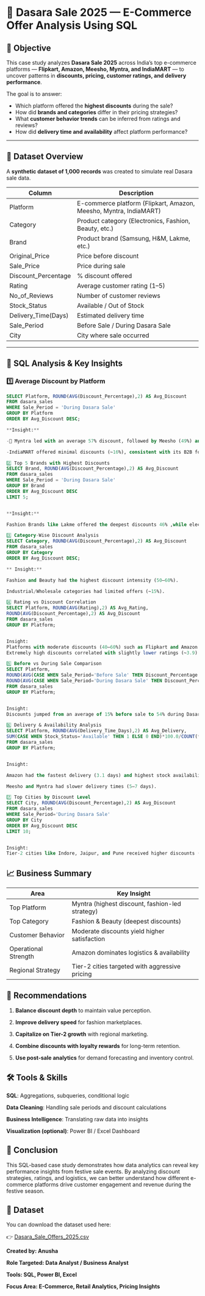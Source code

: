 
# 💼 Dasara Sale 2025 — E-Commerce Offer Analysis Using SQL

## 🧭 Objective
This case study analyzes **Dasara Sale 2025** across India’s top e-commerce platforms — **Flipkart, Amazon, Meesho, Myntra, and IndiaMART** — to uncover patterns in **discounts, pricing, customer ratings, and delivery performance**.

The goal is to answer:
- Which platform offered the **highest discounts** during the sale?  
- How did **brands and categories** differ in their pricing strategies?  
- What **customer behavior trends** can be inferred from ratings and reviews?  
- How did **delivery time and availability** affect platform performance?

---

## 🧩 Dataset Overview
A **synthetic dataset of 1,000 records** was created to simulate real Dasara sale data.

| Column | Description |
|--------|--------------|
| Platform | E-commerce platform (Flipkart, Amazon, Meesho, Myntra, IndiaMART) |
| Category | Product category (Electronics, Fashion, Beauty, etc.) |
| Brand | Product brand (Samsung, H&M, Lakme, etc.) |
| Original_Price | Price before discount |
| Sale_Price | Price during sale |
| Discount_Percentage | % discount offered |
| Rating | Average customer rating (1–5) |
| No_of_Reviews | Number of customer reviews |
| Stock_Status | Available / Out of Stock |
| Delivery_Time(Days) | Estimated delivery time |
| Sale_Period | Before Sale / During Dasara Sale |
| City | City where sale occurred |

---

## 🧮 SQL Analysis & Key Insights

### 1️⃣ Average Discount by Platform
```sql
SELECT Platform, ROUND(AVG(Discount_Percentage),2) AS Avg_Discount
FROM dasara_sales
WHERE Sale_Period = 'During Dasara Sale'
GROUP BY Platform
ORDER BY Avg_Discount DESC;

**Insight:**

-🥇 Myntra led with an average 57% discount, followed by Meesho (49%) and Flipkart (43.4%).

-IndiaMART offered minimal discounts (~16%), consistent with its B2B focus.

2️⃣ Top 5 Brands with Highest Discounts
SELECT Brand, ROUND(AVG(Discount_Percentage),2) AS Avg_Discount
FROM dasara_sales
WHERE Sale_Period = 'During Dasara Sale'
GROUP BY Brand
ORDER BY Avg_Discount DESC
LIMIT 5;


**Insight:**

Fashion Brands like Lakme offered the deepest discounts 46% ,while electronic brands manintained moderate ones (40–45%)

3️⃣ Category-Wise Discount Analysis
SELECT Category, ROUND(AVG(Discount_Percentage),2) AS Avg_Discount
FROM dasara_sales
GROUP BY Category
ORDER BY Avg_Discount DESC;

** Insight:**

Fashion and Beauty had the highest discount intensity (50–60%).

Industrial/Wholesale categories had limited offers (~15%).

4️⃣ Rating vs Discount Correlation
SELECT Platform, ROUND(AVG(Rating),2) AS Avg_Rating,
ROUND(AVG(Discount_Percentage),2) AS Avg_Discount
FROM dasara_sales
GROUP BY Platform;


Insight:
Platforms with moderate discounts (40–60%) such as Flipkart and Amazon recorded higher ratings (~4.4).
Extremely high discounts correlated with slightly lower ratings (~3.9).

5️⃣ Before vs During Sale Comparison
SELECT Platform,
ROUND(AVG(CASE WHEN Sale_Period='Before Sale' THEN Discount_Percentage END),2) AS Avg_Before_Sale,
ROUND(AVG(CASE WHEN Sale_Period='During Dasara Sale' THEN Discount_Percentage END),2) AS Avg_During_Sale
FROM dasara_sales
GROUP BY Platform;


Insight:
Discounts jumped from an average of 15% before sale to 54% during Dasara — with Myntra showing the sharpest increase (+45%).

6️⃣ Delivery & Availability Analysis
SELECT Platform, ROUND(AVG(Delivery_Time_Days),2) AS Avg_Delivery,
SUM(CASE WHEN Stock_Status='Available' THEN 1 ELSE 0 END)*100.0/COUNT(*) AS Availability_Rate
FROM dasara_sales
GROUP BY Platform;


Insight:

Amazon had the fastest delivery (3.1 days) and highest stock availability (92%).

Meesho and Myntra had slower delivery times (5–7 days).

7️⃣ Top Cities by Discount Level
SELECT City, ROUND(AVG(Discount_Percentage),2) AS Avg_Discount
FROM dasara_sales
WHERE Sale_Period='During Dasara Sale'
GROUP BY City
ORDER BY Avg_Discount DESC
LIMIT 10;


Insight:
Tier-2 cities like Indore, Jaipur, and Pune received higher discounts (65%+) than metro cities.
```

## 📈 Business Summary

|Area |	Key Insight|
|-----|------------|
|Top Platform	| Myntra (highest discount, fashion-led strategy)|
|Top Category	|Fashion & Beauty (deepest discounts)|
|Customer Behavior|	Moderate discounts yield higher satisfaction|
|Operational Strength	|Amazon dominates logistics & availability|
|Regional Strategy	|Tier-2 cities targeted with aggressive pricing|

## 🧠 Recommendations

  1. **Balance discount depth** to maintain value perception.

  2. **Improve delivery speed** for fashion marketplaces.

  3. **Capitalize on Tier-2 growth** with regional marketing.

  4. **Combine discounts with loyalty rewards** for long-term retention.

 5. **Use post-sale analytics** for demand forecasting and inventory control.

## 🛠️ Tools & Skills

**SQL**: Aggregations, subqueries, conditional logic

**Data Cleaning**: Handling sale periods and discount calculations

**Business Intelligence**: Translating raw data into insights

**Visualization (optional)**: Power BI / Excel Dashboard

## 🏁 Conclusion

This SQL-based case study demonstrates how data analytics can reveal key performance insights from festive sale events.
By analyzing discount strategies, ratings, and logistics, we can better understand how different e-commerce platforms drive customer engagement and revenue during the festive season.

## 📂 Dataset

You can download the dataset used here:

👉 [Dasara_Sale_Offers_2025.csv](https://drive.google.com/file/d/1mTfKZsgOI5Gf9GOqGcqvxb8FiDkpH4zA/view?usp=sharing)

**Created by: Anusha**

**Role Targeted: Data Analyst / Business Analyst**

**Tools: SQL, Power BI, Excel**

**Focus Area: E-Commerce, Retail Analytics, Pricing Insights**
